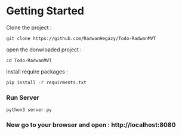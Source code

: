 
# Getting Started

Clone the project : 
```
git clone https://github.com/RadwanHegazy/Todo-RadwanMVT
```

open the donwloaded project : 
```
cd Todo-RadwanMVT
```

install require packages : 
```
pip install -r requirments.txt
```


### Run Server 
```
python3 server.py
```

### Now go to your browser and open : http://localhost:8080
